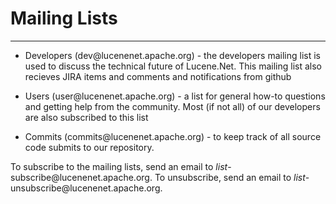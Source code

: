Mailing Lists
===============

---------------

<ul><li><p>Developers (dev@lucenenet.apache.org) - the developers mailing list is used to discuss the technical future of Lucene.Net. This mailing list also recieves JIRA items and comments and notifications from github</p></li><li><p>Users (user@lucenenet.apache.org) - a list for general how-to questions and getting help from the community. Most (if not all) of our developers are also subscribed to this list</p></li><li><p>Commits (commits@lucenenet.apache.org) - to keep track of all source code submits to our repository.</p></li></ul><p>To subscribe to the mailing lists, send an email to <em>list</em><a>-subscribe@lucenenet.apache.org</a>. To unsubscribe, send an email to <em>list</em><a>-unsubscribe@lucenenet.apache.org</a>.</p>